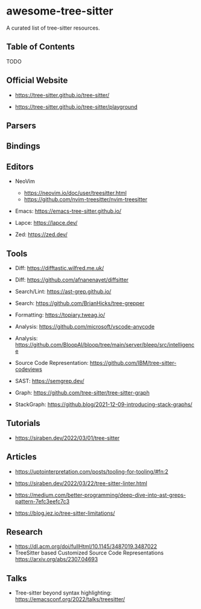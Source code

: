 # awesome-tree-sitter

A curated list of tree-sitter resources.

## Table of Contents

TODO

## Official Website

* https://tree-sitter.github.io/tree-sitter/

* https://tree-sitter.github.io/tree-sitter/playground


## Parsers

## Bindings

## Editors

* NeoVim
  * https://neovim.io/doc/user/treesitter.html
  * https://github.com/nvim-treesitter/nvim-treesitter

* Emacs: https://emacs-tree-sitter.github.io/

* Lapce: https://lapce.dev/

* Zed: https://zed.dev/

## Tools

* Diff: https://difftastic.wilfred.me.uk/
* Diff: https://github.com/afnanenayet/diffsitter

* Search/Lint: https://ast-grep.github.io/

* Search: https://github.com/BrianHicks/tree-grepper

* Formatting: https://topiary.tweag.io/

* Analysis: https://github.com/microsoft/vscode-anycode

* Analysis: https://github.com/BloopAI/bloop/tree/main/server/bleep/src/intelligence

* Source Code Representation: https://github.com/IBM/tree-sitter-codeviews

* SAST: https://semgrep.dev/

* Graph: https://github.com/tree-sitter/tree-sitter-graph

* StackGraph: https://github.blog/2021-12-09-introducing-stack-graphs/

## Tutorials

* https://siraben.dev/2022/03/01/tree-sitter

## Articles


* https://uptointerpretation.com/posts/tooling-for-tooling/#fn:2

* https://siraben.dev/2022/03/22/tree-sitter-linter.html

* https://medium.com/better-programming/deep-dive-into-ast-greps-pattern-7efc3eefc7c3

* https://blog.jez.io/tree-sitter-limitations/

## Research

* https://dl.acm.org/doi/fullHtml/10.1145/3487019.3487022
* TreeSitter based Customized Source Code Representations https://arxiv.org/abs/2307.04693

## Talks

*  Tree-sitter beyond syntax highlighting: https://emacsconf.org/2022/talks/treesitter/
